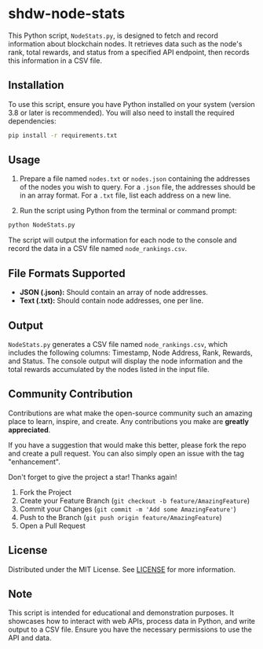 # shdw-node-stats

This Python script, `NodeStats.py`, is designed to fetch and record information about blockchain nodes. It retrieves data such as the node's rank, total rewards, and status from a specified API endpoint, then records this information in a CSV file.

## Installation

To use this script, ensure you have Python installed on your system (version 3.8 or later is recommended). You will also need to install the required dependencies:

```bash
pip install -r requirements.txt
```

## Usage

1. Prepare a file named `nodes.txt` or `nodes.json` containing the addresses of the nodes you wish to query. For a `.json` file, the addresses should be in an array format. For a `.txt` file, list each address on a new line.

2. Run the script using Python from the terminal or command prompt:

```bash
python NodeStats.py
```

The script will output the information for each node to the console and record the data in a CSV file named `node_rankings.csv`.

## File Formats Supported

- **JSON (.json):** Should contain an array of node addresses.
- **Text (.txt):** Should contain node addresses, one per line.

## Output

`NodeStats.py` generates a CSV file named `node_rankings.csv`, which includes the following columns: Timestamp, Node Address, Rank, Rewards, and Status. The console output will display the node information and the total rewards accumulated by the nodes listed in the input file.

## Community Contribution

Contributions are what make the open-source community such an amazing place to learn, inspire, and create. Any contributions you make are **greatly appreciated**.

If you have a suggestion that would make this better, please fork the repo and create a pull request. You can also simply open an issue with the tag "enhancement".

Don't forget to give the project a star! Thanks again!

1. Fork the Project
2. Create your Feature Branch (`git checkout -b feature/AmazingFeature`)
3. Commit your Changes (`git commit -m 'Add some AmazingFeature'`)
4. Push to the Branch (`git push origin feature/AmazingFeature`)
5. Open a Pull Request

## License

Distributed under the MIT License. See [LICENSE](./LICENSE) for more information.

## Note

This script is intended for educational and demonstration purposes. It showcases how to interact with web APIs, process data in Python, and write output to a CSV file. Ensure you have the necessary permissions to use the API and data.
